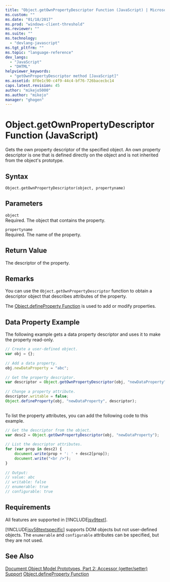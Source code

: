 ```yaml
---
title: "Object.getOwnPropertyDescriptor Function (JavaScript) | Microsoft Docs"
ms.custom: ""
ms.date: "01/18/2017"
ms.prod: "windows-client-threshold"
ms.reviewer: ""
ms.suite: ""
ms.technology: 
  - "devlang-javascript"
ms.tgt_pltfrm: ""
ms.topic: "language-reference"
dev_langs: 
  - "JavaScript"
  - "DHTML"
helpviewer_keywords: 
  - "getOwnPropertyDescriptor method [JavaScript]"
ms.assetid: 8f0e1c90-c4f9-44c4-bf76-726bacecbc14
caps.latest.revision: 45
author: "mikejo5000"
ms.author: "mikejo"
manager: "ghogen"
---
```

# Object.getOwnPropertyDescriptor Function (JavaScript)
Gets the own property descriptor of the specified object. An own property descriptor is one that is defined directly on the object and is not inherited from the object's prototype.  
  
## Syntax  
  
```  
Object.getOwnPropertyDescriptor(object, propertyname)  
```  
  
## Parameters  
 `object`  
 Required. The object that contains the property.  
  
 `propertyname`  
 Required. The name of the property.  
  
## Return Value  
 The descriptor of the property.  
  
## Remarks  
 You can use the `Object.getOwnPropertyDescriptor` function to obtain a descriptor object that describes attributes of the property.  
  
 The [Object.defineProperty Function](../../javascript/reference/object-defineproperty-function-javascript.md) is used to add or modify properties.  
  
## Data Property Example  
 The following example gets a data property descriptor and uses it to make the property read-only.  
  
```javascript  
// Create a user-defined object.  
var obj = {};  
  
// Add a data property.  
obj.newDataProperty = "abc";  
  
// Get the property descriptor.  
var descriptor = Object.getOwnPropertyDescriptor(obj, "newDataProperty");  
  
// Change a property attribute.  
descriptor.writable = false;  
Object.defineProperty(obj, "newDataProperty", descriptor);  
  
```  
  
 To list the property attributes, you can add the following code to this example.  
  
```javascript  
// Get the descriptor from the object.  
var desc2 = Object.getOwnPropertyDescriptor(obj, "newDataProperty");  
  
// List the descriptor attributes.  
for (var prop in desc2) {  
    document.write(prop + ': ' + desc2[prop]);  
    document.write("<br />");  
}  
  
// Output:  
// value: abc  
// writable: false  
// enumerable: true  
// configurable: true  
```  
  
## Requirements  
 All features are supported in [!INCLUDE[jsv9text](../../javascript/includes/jsv9text-md.md)].  
  
 [!INCLUDE[jsv58textspecific](../../javascript/reference/includes/jsv58textspecific-md.md)] supports DOM objects but not user-defined objects. The `enumerable` and `configurable` attributes can be specified, but they are not used.  
  
## See Also  
 [Document Object Model Prototypes, Part 2: Accessor (getter/setter) Support](http://msdn.microsoft.com/library/dd229916\(v=VS.85\).aspx)   
 [Object.defineProperty Function](../../javascript/reference/object-defineproperty-function-javascript.md)